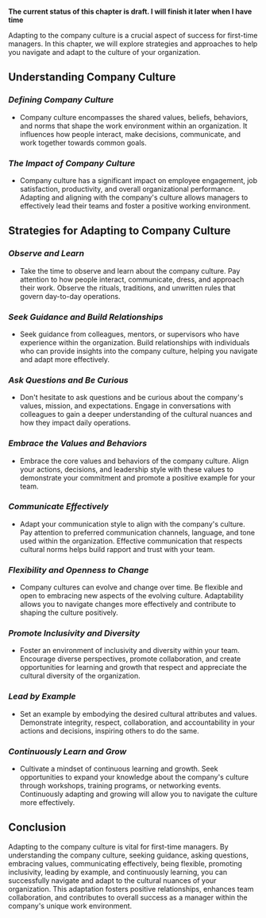 **The current status of this chapter is draft. I will finish it later when I have time**

Adapting to the company culture is a crucial aspect of success for first-time managers. In this chapter, we will explore strategies and approaches to help you navigate and adapt to the culture of your organization.

**Understanding Company Culture**
---------------------------------

### *Defining Company Culture*

* Company culture encompasses the shared values, beliefs, behaviors, and norms that shape the work environment within an organization. It influences how people interact, make decisions, communicate, and work together towards common goals.

### *The Impact of Company Culture*

* Company culture has a significant impact on employee engagement, job satisfaction, productivity, and overall organizational performance. Adapting and aligning with the company's culture allows managers to effectively lead their teams and foster a positive working environment.

**Strategies for Adapting to Company Culture**
----------------------------------------------

### *Observe and Learn*

* Take the time to observe and learn about the company culture. Pay attention to how people interact, communicate, dress, and approach their work. Observe the rituals, traditions, and unwritten rules that govern day-to-day operations.

### *Seek Guidance and Build Relationships*

* Seek guidance from colleagues, mentors, or supervisors who have experience within the organization. Build relationships with individuals who can provide insights into the company culture, helping you navigate and adapt more effectively.

### *Ask Questions and Be Curious*

* Don't hesitate to ask questions and be curious about the company's values, mission, and expectations. Engage in conversations with colleagues to gain a deeper understanding of the cultural nuances and how they impact daily operations.

### *Embrace the Values and Behaviors*

* Embrace the core values and behaviors of the company culture. Align your actions, decisions, and leadership style with these values to demonstrate your commitment and promote a positive example for your team.

### *Communicate Effectively*

* Adapt your communication style to align with the company's culture. Pay attention to preferred communication channels, language, and tone used within the organization. Effective communication that respects cultural norms helps build rapport and trust with your team.

### *Flexibility and Openness to Change*

* Company cultures can evolve and change over time. Be flexible and open to embracing new aspects of the evolving culture. Adaptability allows you to navigate changes more effectively and contribute to shaping the culture positively.

### *Promote Inclusivity and Diversity*

* Foster an environment of inclusivity and diversity within your team. Encourage diverse perspectives, promote collaboration, and create opportunities for learning and growth that respect and appreciate the cultural diversity of the organization.

### *Lead by Example*

* Set an example by embodying the desired cultural attributes and values. Demonstrate integrity, respect, collaboration, and accountability in your actions and decisions, inspiring others to do the same.

### *Continuously Learn and Grow*

* Cultivate a mindset of continuous learning and growth. Seek opportunities to expand your knowledge about the company's culture through workshops, training programs, or networking events. Continuously adapting and growing will allow you to navigate the culture more effectively.

**Conclusion**
--------------

Adapting to the company culture is vital for first-time managers. By understanding the company culture, seeking guidance, asking questions, embracing values, communicating effectively, being flexible, promoting inclusivity, leading by example, and continuously learning, you can successfully navigate and adapt to the cultural nuances of your organization. This adaptation fosters positive relationships, enhances team collaboration, and contributes to overall success as a manager within the company's unique work environment.
